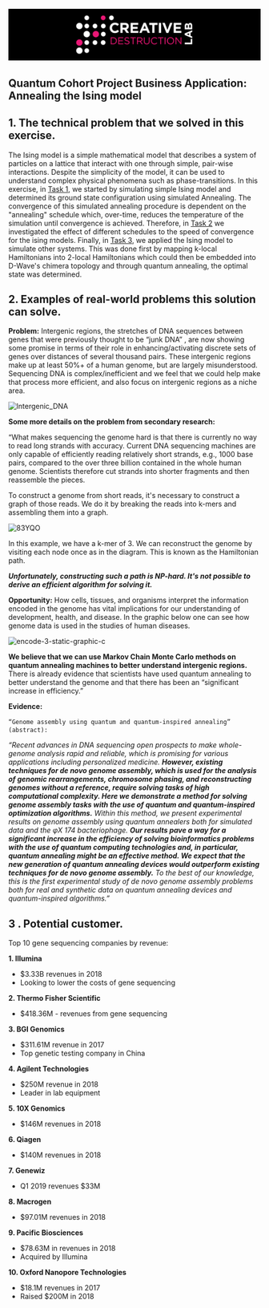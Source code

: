 ![CDL 2020 Cohort Project](../figures/CDL_logo.jpg)

## Quantum Cohort Project Business Application: Annealing the Ising model 

## 1. The technical problem that we solved in this exercise.

The Ising model is a simple mathematical model that describes a system of particles on a lattice that 
interact with one through simple, pair-wise interactions. Despite the simplicity of the model,
it can be used to understand complex physical phenomena such as phase-transitions. In this exercise, in [Task 1](Task_1.ipynb),
we started by simulating simple Ising model and determined its ground state configuration using simulated Annealing. The convergence
of this simulated annealing procedure is dependent on the "annealing" schedule which, over-time, reduces the temperature 
of the simulation until convergence is achieved. Therefore, in [Task 2](Task_2.ipynb) we investigated the effect of
different schedules to the speed of convergence for the ising models. Finally, in [Task 3](Task_3.ipynb), we applied the Ising model
to simulate other systems. This was done first by mapping k-local Hamiltonians into 2-local Hamiltonians which 
could then be embedded into D-Wave's chimera topology and through quantum annealing, the optimal state was determined. 


 
## 2. Examples of real-world problems this solution can solve.
 
<b>Problem:</b> Intergenic regions, the stretches of DNA sequences between genes that were previously thought to be “junk DNA” ,
are now showing some promise in terms of their role in enhancing/activating discrete sets of genes over distances of several thousand pairs. 
These intergenic regions make up at least 50%+ of a human genome, but are largely misunderstood. Sequencing DNA is complex/inefficient and we feel that we could help make that process more efficient, and also focus on 
intergenic regions as a niche area.

![Intergenic_DNA](img/Intergenic_DNA.gif)

<b>Some more details on the problem from secondary research:</b> 
 
“What makes sequencing the genome hard is that there is currently no way to read long strands with accuracy.
Current DNA sequencing machines are only capable of efficiently reading relatively short strands, e.g., 1000 base pairs, compared to the over
three billion contained in the whole human genome. Scientists therefore cut strands into shorter fragments and then reassemble the pieces.
 
To construct a genome from short reads, it's necessary to construct a graph of those reads. We do it by breaking the reads into k-mers and 
assembling them into a graph.

![83YQO](img/83YQO.png)

In this example, we have a k-mer of 3. We can reconstruct the genome by visiting each node once as in the diagram. This is known as the Hamiltonian path.

<b><em>Unfortunately, constructing such a path is NP-hard. It's not possible to derive an efficient algorithm for solving it.</em></b>

<b>Opportunity:</b> How cells, tissues, and organisms interpret the information encoded in the genome has vital implications for our understanding of 
development, health, and disease. In the graphic below one can see how genome data is used in the studies of human diseases. 
 
![encode-3-static-graphic-c](img/encode-3-static-graphic-c.png)

<b>We believe that we can use Markov Chain Monte Carlo methods on quantum annealing machines to better understand intergenic regions.</b> 
There is already evidence that scientists have used quantum annealing to better understand the genome and that there has been
an “significant increase in efficiency.”
 
<b>Evidence:</b>
 
    “Genome assembly using quantum and quantum-inspired annealing” (abstract): 
 
<em>“Recent advances in DNA sequencing open prospects to make whole-genome analysis rapid and reliable, which is promising for 
various applications including personalized medicine. <b>However, existing techniques for de novo genome assembly, which is used for 
the analysis of genomic rearrangements, chromosome phasing, and reconstructing genomes without a reference, require solving tasks 
of high computational complexity. Here we demonstrate a method for solving genome assembly tasks with the use of quantum and 
 quantum-inspired optimization algorithms.</b> Within this method, we present experimental results on genome assembly using
quantum annealers both for simulated data and the φX 174 bacteriophage. <b>Our results pave a way for a significant increase 
in the efficiency of solving bioinformatics problems with the use of quantum computing technologies and, in particular, 
quantum annealing might be an effective method. We expect that the new generation of quantum annealing devices would outperform 
 existing techniques for de novo genome assembly.</b> To the best of our knowledge, this is the first experimental study of de novo
genome assembly problems both for real and synthetic data on quantum annealing devices and quantum-inspired algorithms.”</em>

## 3 .  Potential customer.

Top 10 gene sequencing companies by revenue:
 
<b>1. Illumina</b>
 * $3.33B revenues in 2018
 * Looking to lower the costs of gene sequencing
 
<b>2. Thermo Fisher Scientific</b>
* $418.36M - revenues from gene sequencing

<b>3. BGI Genomics</b>
* $311.61M revenue in 2017
* Top genetic testing company in China

<b>4. Agilent Technologies</b>
* $250M revenue in 2018
* Leader in lab equipment

<b>5. 10X Genomics</b>
* $146M revenues in 2018

<b>6. Qiagen</b>
* $140M revenues in 2018

<b>7. Genewiz</b>
* Q1 2019 revenues $33M

<b>8. Macrogen</b>
* $97.01M revenues in 2018

<b>9. Pacific Biosciences</b>
* $78.63M in revenues in 2018
* Acquired by Illumina

<b>10. Oxford Nanopore Technologies</b>
* $18.1M revenues in 2017
* Raised $200M in 2018

